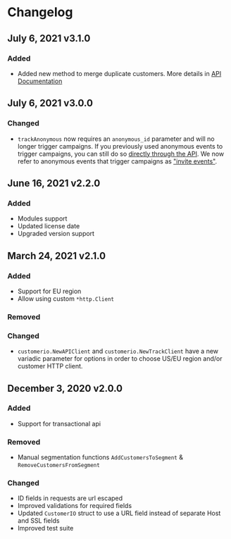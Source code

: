 # Changelog

## July 6, 2021 v3.1.0
### Added
- Added new method to merge duplicate customers. More details in [API Documentation](https://customer.io/docs/api/#operation/merge)

## July 6, 2021 v3.0.0
### Changed
- `trackAnonymous` now requires an `anonymous_id` parameter and will no longer trigger campaigns. If you previously used anonymous events to trigger campaigns, you can still do so [directly through the API](https://customer.io/docs/api/#operation/trackAnonymous). We now refer to anonymous events that trigger campaigns as ["invite events"](https://customer.io/docs/anonymous-events/#anonymous-or-invite). 

## June 16, 2021 v2.2.0

### Added
- Modules support
- Updated license date
- Upgraded version support

## March 24, 2021 v2.1.0
### Added
- Support for EU region
- Allow using custom `*http.Client`
### Removed
### Changed
- `customerio.NewAPIClient` and `customerio.NewTrackClient`  have a new variadic parameter for options in order to choose US/EU region and/or customer HTTP client.

## December 3, 2020 v2.0.0
### Added
- Support for transactional api

### Removed
- Manual segmentation functions `AddCustomersToSegment` & `RemoveCustomersFromSegment`

### Changed
- ID fields in requests are url escaped
- Improved validations for required fields
- Updated `CustomerIO` struct to use a URL field instead of separate Host and SSL fields
- Improved test suite
